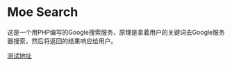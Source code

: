 Moe Search
===

这是一个用PHP编写的Google搜索服务，原理是拿着用户的关键词去Google服务器搜索，然后将返回的结果响应给用户。

[测试地址](https://moe.return.moe)
